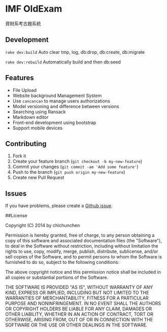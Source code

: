 IMF OldExam
===========
資財系考古題系統

Development
-----------

`rake dev:build` Auto clear tmp, log, db:drop, db:create, db:migrate

`rake dev:rebuild` Automatically build and then db:seed

Features
--------

- File Upload
- Website background Management System 
- Use `cancancan` to manage users authorizations
- Model versioning and difference between versions
- Searching using Ransack
- Markdown editor
- Front-end development using bootstrap  
- Support mobile devices


## Contributing

1. Fork it
2. Create your feature branch (`git checkout -b my-new-feature`)
3. Commit your changes (`git commit -am 'Add some feature'`)
4. Push to the branch (`git push origin my-new-feature`)
5. Create new Pull Request


## Issues

If you have problems, please create a [Github issue](https://github.com/chichunchen/IMFoldexam/issues).

##License

Copyright (C) 2014 by chichunchen

Permission is hereby granted, free of charge, to any person obtaining a copy of this software and associated documentation files (the "Software"), to deal in the Software without restriction, including without limitation the rights to use, copy, modify, merge, publish, distribute, sublicense, and/or sell copies of the Software, and to permit persons to whom the Software is furnished to do so, subject to the following conditions:

The above copyright notice and this permission notice shall be included in all copies or substantial portions of the Software.

THE SOFTWARE IS PROVIDED "AS IS", WITHOUT WARRANTY OF ANY KIND, EXPRESS OR IMPLIED, INCLUDING BUT NOT LIMITED TO THE WARRANTIES OF MERCHANTABILITY, FITNESS FOR A PARTICULAR PURPOSE AND NONINFRINGEMENT. IN NO EVENT SHALL THE AUTHORS OR COPYRIGHT HOLDERS BE LIABLE FOR ANY CLAIM, DAMAGES OR OTHER LIABILITY, WHETHER IN AN ACTION OF CONTRACT, TORT OR OTHERWISE, ARISING FROM, OUT OF OR IN CONNECTION WITH THE SOFTWARE OR THE USE OR OTHER DEALINGS IN THE SOFTWARE.

